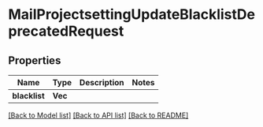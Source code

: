 # MailProjectsettingUpdateBlacklistDeprecatedRequest

## Properties

Name | Type | Description | Notes
------------ | ------------- | ------------- | -------------
**blacklist** | **Vec<String>** |  | 

[[Back to Model list]](../README.md#documentation-for-models) [[Back to API list]](../README.md#documentation-for-api-endpoints) [[Back to README]](../README.md)


